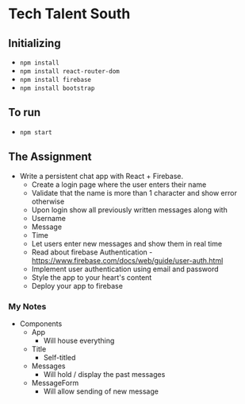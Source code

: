 # Tech Talent South

## Initializing
* `npm install`
* `npm install react-router-dom`
* `npm install firebase`
* `npm install bootstrap`

## To run
* `npm start`

## The Assignment
* Write a persistent chat app with React + Firebase.
  - Create a login page where the user enters their name
  - Validate that the name is more than 1 character and show error otherwise
  - Upon login show all previously written messages along with
  - Username
  - Message
  - Time
  - Let users enter new messages and show them in real time
  - Read about firebase Authentication - https://www.firebase.com/docs/web/guide/user-auth.html
  - Implement user authentication using email and password
  - Style the app to your heart's content
  - Deploy your app to firebase

### My Notes
* Components
  * App
    * Will house everything
  * Title
    * Self-titled
  * Messages
    * Will hold / display the past messages
  * MessageForm
    * Will allow sending of new message